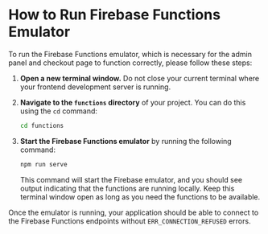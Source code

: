 # How to Run Firebase Functions Emulator

To run the Firebase Functions emulator, which is necessary for the admin panel and checkout page to function correctly, please follow these steps:

1.  **Open a new terminal window.** Do not close your current terminal where your frontend development server is running.

2.  **Navigate to the `functions` directory** of your project. You can do this using the `cd` command:

    ```bash
    cd functions
    ```

3.  **Start the Firebase Functions emulator** by running the following command:

    ```bash
    npm run serve
    ```

    This command will start the Firebase emulator, and you should see output indicating that the functions are running locally. Keep this terminal window open as long as you need the functions to be available.

Once the emulator is running, your application should be able to connect to the Firebase Functions endpoints without `ERR_CONNECTION_REFUSED` errors.